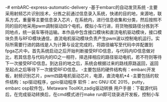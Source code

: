 -# embARC-express-automatic-delivery
 -基于embarc的自动发货系统
 -主要采用射频芯片识别技术，分拣之前通过信息录入系统，快递的目的地，来源地，联系方式，重量等主要信息录入芯片，在系统内，进行信息收集和分类，然后按照不同的目的地采用pwm调制驱动四个电机，模拟小车行进，将货物按路径分拣到不同地点，统一装车等待运输。本作品中包含接口模块和直流电机驱动模块，接口模块负责与RFID模块通信，直流电机驱动模块负责产生pwm波以控制电机运行。实际所需要行进的路线是人为计算与设定完成的，将路径编写至代码中并配置到fpga芯片中。首先系统启动之后开始判断接受RFID信息，与代码内ID信息做对比，若其信息与代码内的ID之一相符，择选择相应的路径驱动电机，若不符则等待下一次接受RFID信息。到达目的地之后，系统会根据过来的路线原路返回，返回至起点之后等待下一次接受RFID信息。
 -主要包括的硬件结构有：embarc开发板，射频识别芯片，pwm四路电机驱动芯片，电源，直流电机*4
 -主要包括的软件结构：spi驱动程序，gpio驱动程序 软件：arc GNU IDE 2015，putty，embarc osp软件包，Metaware ToolKit,zadig驱动转换
 用户手册：下载源代码后，在完成驱动转换后，在cmd模式进行make run即可烧录进开发板，控制小车
 
 
